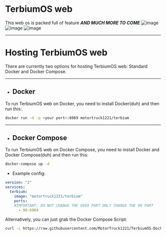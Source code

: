 # TerbiumOS web
This web os is packed full of feature ***AND MUCH MORE TO COME***
![image](https://user-images.githubusercontent.com/49733954/186297001-347adeb6-2abd-42fd-9c46-5e51fff06c7e.png)
![image](https://user-images.githubusercontent.com/49733954/186296936-4f55d2f0-d9f1-45ef-a89c-b2587d2daa75.png)
![image](https://user-images.githubusercontent.com/49733954/186296967-4ee2d9fc-1e2a-4063-a85f-3d8c1c253046.png)

---
# Hosting TerbiumOS web
There are currently two options for hosting TerbiumOS web: Standard Docker and Docker Compose.

---
- ## Docker
To run TerbiumOS web on Docker, you need to install Docker(duh) and then run this:.

```bash
docker run -d -p <your port>:6969 motortruck1221/terbium
```

--- 
- ## Docker Compose
To run TerbiumOS web on Docker Compose, you need to install Docker and Docker Compose(duh) and then run this:

```bash
docker-compose up -d
```

- Example config:
```yaml
version: "2"
services:
  terbium:
    image: "motortruck1221/terbium"
    ports:
    #IMPORTANT: DO NOT CHANGE THE 6969 PART ONLY CHANGE THE 90 PART
      - 90:6969
```
Alternatively, you can just grab the Docker Compose Script:

```bash
curl -L https://raw.githubusercontent.com/MotorTruck1221/TerbiumOS-Docker/main/docker-compose.yml > docker-compose.yml
```